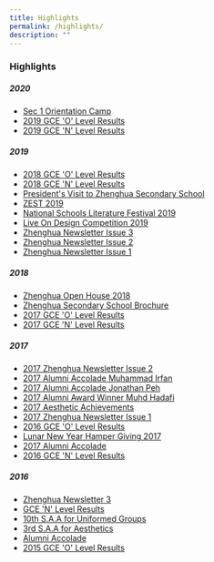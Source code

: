 ```yaml
---
title: Highlights
permalink: /highlights/
description: ""
---
```

### Highlights

##### 2020
* [Sec 1 Orientation Camp](https://cms.isomer.gov.sg/sites/moe-zhenghuasec/editPage/Sec%201%20Orientation%20Camp.md)
* [2019 GCE 'O' Level Results](https://cms.isomer.gov.sg/sites/moe-zhenghuasec/editPage/2019%20GCE%20'O'%20Level%20Results.md)
* [2019 GCE 'N' Level Results](https://cms.isomer.gov.sg/sites/moe-zhenghuasec/editPage/2019%20GCE%20'N'%20Level%20Results.md)

##### 2019
* [2018 GCE 'O' Level Results](https://cms.isomer.gov.sg/sites/moe-zhenghuasec/editPage/2018%20GCE%20'O'%20Level%20Results.md)
* [2018 GCE 'N' Level Results](https://cms.isomer.gov.sg/sites/moe-zhenghuasec/editPage/2018%20GCE%20'N'%20Level%20Results.md)
* [President's Visit to Zhenghua Secondary School](https://cms.isomer.gov.sg/sites/moe-zhenghuasec/editPage/President's%20Visit%20to%20Zhenghua%20Secondary%20School.md)
* [ZEST 2019](https://cms.isomer.gov.sg/sites/moe-zhenghuasec/editPage/ZEST%202019.md)
* [National Schools Literature Festival 2019]()
* [Live On Design Competition 2019](https://cms.isomer.gov.sg/sites/moe-zhenghuasec/editPage/National%20Schools%20Literature%20Festival%202019.md)
* [Zhenghua Newsletter Issue 3](https://cms.isomer.gov.sg/sites/moe-zhenghuasec/editPage/Zhenghua%20Newsletter%20Issue%203.md)
* [Zhenghua Newsletter Issue 2](https://cms.isomer.gov.sg/sites/moe-zhenghuasec/editPage/Zhenghua%20Newsletter%20Issue%202.md)
* [Zhenghua Newsletter Issue 1](https://cms.isomer.gov.sg/sites/moe-zhenghuasec/editPage/Zhenghua%20Newsletter%20Issue%201.md)

##### 2018
* [Zhenghua Open House 2018](https://cms.isomer.gov.sg/sites/moe-zhenghuasec/editPage/Zhenghua%20Open%20House%202018.md)
* [Zhenghua Secondary School Brochure](https://cms.isomer.gov.sg/sites/moe-zhenghuasec/editPage/Zhenghua%20Secondary%20School%20Brochure.md)
* [2017 GCE 'O' Level Results](https://cms.isomer.gov.sg/sites/moe-zhenghuasec/editPage/2017%20GCE%20'O'%20Level%20Results.md)
* [2017 GCE 'N' Level Results](https://cms.isomer.gov.sg/sites/moe-zhenghuasec/editPage/2017%20GCE%20'N'%20Level%20Results.md)

##### 2017
* [2017 Zhenghua Newsletter Issue 2](https://cms.isomer.gov.sg/sites/moe-zhenghuasec/editPage/2017%20Zhenghua%20Newsletter%20Issue%202.md)
* [2017 Alumni Accolade Muhammad Irfan](https://cms.isomer.gov.sg/sites/moe-zhenghuasec/editPage/2017%20Alumni%20Accolade%20Muhammad%20Irfan.md)
* [2017 Alumni Accolade Jonathan Peh](https://cms.isomer.gov.sg/sites/moe-zhenghuasec/editPage/2017%20Alumni%20Accolade%20Jonathan%20Peh.md)
* [2017 Alumni Award Winner Muhd Hadafi](https://cms.isomer.gov.sg/sites/moe-zhenghuasec/editPage/2017%20Alumni%20Award%20Winner%20Muhd%20Hadafi.md)
* [2017 Aesthetic Achievements](https://cms.isomer.gov.sg/sites/moe-zhenghuasec/editPage/2017%20Aesthetic%20Achievements.md)
* [2017 Zhenghua Newsletter Issue 1](https://cms.isomer.gov.sg/sites/moe-zhenghuasec/editPage/2017%20Zhenghua%20Newsletter%20Issue%201.md)
* [2016 GCE 'O' Level Results](https://cms.isomer.gov.sg/sites/moe-zhenghuasec/editPage/2016%20GCE%20'O'%20Level%20Results.md)
* [Lunar New Year Hamper Giving 2017](https://cms.isomer.gov.sg/sites/moe-zhenghuasec/editPage/Lunar%20New%20Year%20Hamper%20Giving%202017.md)
* [2017 Alumni Accolade](https://cms.isomer.gov.sg/sites/moe-zhenghuasec/editPage/2017%20Alumni%20Accolade.md)
* [2016 GCE 'N' Level Results](https://cms.isomer.gov.sg/sites/moe-zhenghuasec/editPage/2016%20GCE%20'N'%20Level%20Results.md)

##### 2016
* [Zhenghua Newsletter 3]()
* [GCE 'N' Level Results]()
* [10th S.A.A for Uniformed Groups]()
* [3rd S.A.A for Aesthetics]()
* [Alumni Accolade]()
* [2015 GCE 'O' Level Results]()